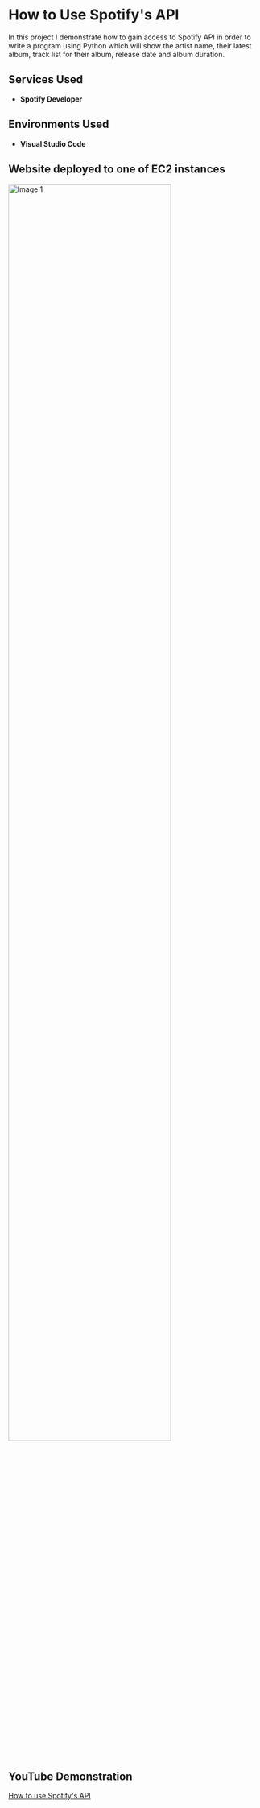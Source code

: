 # How to Use Spotify's API 
In this project I demonstrate how to gain access to Spotify API in order to write a program using Python which will show the artist name, their latest album, track list for their album, release date and album duration.

<h2>Services Used</h2>

- <b>Spotify Developer</b>

<h2>Environments Used </h2>

- <b>Visual Studio Code</b>

<h2>Website deployed to one of EC2 instances</h2>

<img src="https://i.imgur.com/vbv1PWg.png" height="80%" width="80%" alt="Image 1"/>

<h2>YouTube Demonstration </h2>

[How to use Spotify's API](https://youtu.be/6Ryqtx6N6BQ)


